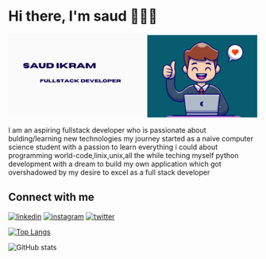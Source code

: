 <h1> Hi there, I'm saud 👋👨‍💻</h1>

<img src= "./SAUD IKRAM.png">
<p>I am an aspiring fullstack developer who is passionate about bulding/learning new technologies my journey started as a naive computer science student with a passion to learn everything i could about programming world-code,linix,unix,all the while teching myself python development with a dream to build my own application which got overshadowed by my desire to excel as a full stack developer</p>
<h2> Connect with me </h2>
 <a href = "https://www.linkedin.com/in/saud-ikram-aa4a01238/"><img src='https://cdn.jsdelivr.net/npm/simple-icons@3.0.1/icons/linkedin.svg' alt='linkedin' height='40'></a>
 <a href = "https://www.instagram.com/my_journy_to_idk/"><img src='https://cdn.jsdelivr.net/npm/simple-icons@3.0.1/icons/instagram.svg' alt='instagram' height='40'></a>  <a href = "https://twitter.com/SaudIkram4"><img src='https://cdn.jsdelivr.net/npm/simple-icons@3.0.1/icons/twitter.svg' alt='twitter' height='40'></a>  

  

[![Top Langs](https://github-readme-stats.vercel.app/api/top-langs/?username=saudikramxx)](https://github.com/anuraghazra/github-readme-stats)

![GitHub stats](https://github-readme-stats.vercel.app/api?username=saudikramxx&show_icons=true)  
